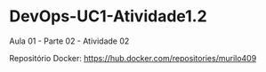 # DevOps-UC1-Atividade1.2
Aula 01 - Parte 02 - Atividade 02

Repositório Docker: https://hub.docker.com/repositories/murilo409
